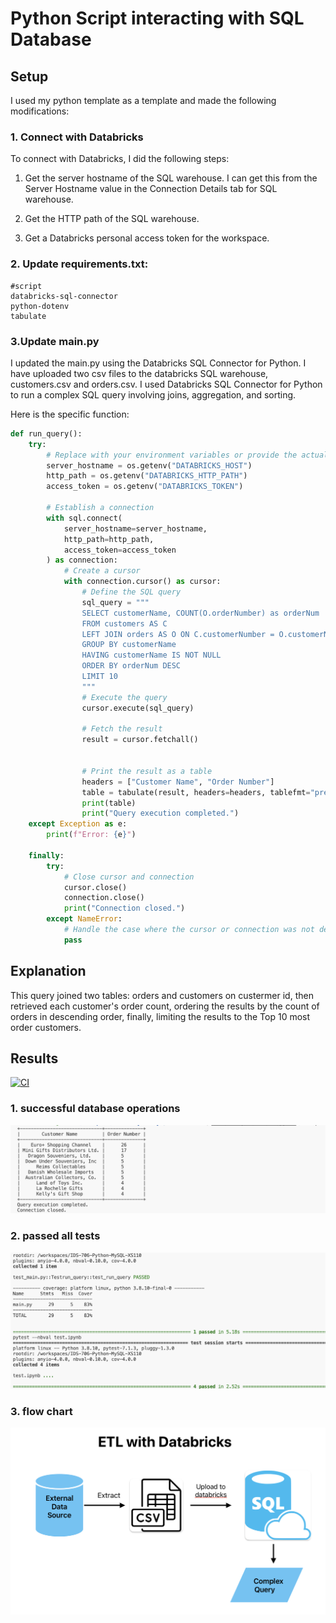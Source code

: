 
# Python Script interacting with SQL Database

## Setup

I used my python template as a template and made the following modifications: 

### 1. Connect with Databricks

To connect with Databricks, I did the following steps:

1. Get the server hostname of the SQL warehouse. I can get this from the Server Hostname value in the Connection Details tab for  SQL warehouse.

2. Get the HTTP path of the SQL warehouse. 

3. Get a Databricks personal access token for the workspace.


### 2. Update requirements.txt:
``` 
#script
databricks-sql-connector
python-dotenv
tabulate
```
### 3.Update main.py

I updated the main.py using  the Databricks SQL Connector for Python. I have uploaded two csv files to the databricks SQL warehouse, customers.csv and orders.csv. I used Databricks SQL Connector for Python to run a complex SQL query involving joins, aggregation, and sorting.


Here is the specific function:

```python
def run_query():
    try:
        # Replace with your environment variables or provide the actual values
        server_hostname = os.getenv("DATABRICKS_HOST")
        http_path = os.getenv("DATABRICKS_HTTP_PATH")
        access_token = os.getenv("DATABRICKS_TOKEN")

        # Establish a connection
        with sql.connect(
            server_hostname=server_hostname,
            http_path=http_path,
            access_token=access_token
        ) as connection:
            # Create a cursor
            with connection.cursor() as cursor:
                # Define the SQL query
                sql_query = """
                SELECT customerName, COUNT(O.orderNumber) as orderNum
                FROM customers AS C
                LEFT JOIN orders AS O ON C.customerNumber = O.customerNumber
                GROUP BY customerName
                HAVING customerName IS NOT NULL
                ORDER BY orderNum DESC
                LIMIT 10
                """
                # Execute the query
                cursor.execute(sql_query)

                # Fetch the result
                result = cursor.fetchall()


                # Print the result as a table
                headers = ["Customer Name", "Order Number"]
                table = tabulate(result, headers=headers, tablefmt="pretty")
                print(table)
                print("Query execution completed.")
    except Exception as e:
        print(f"Error: {e}")

    finally:
        try:
            # Close cursor and connection
            cursor.close()
            connection.close()
            print("Connection closed.")
        except NameError:
            # Handle the case where the cursor or connection was not defined
            pass

```
## Explanation

This query joined two tables: orders and customers on custermer id, then  retrieved each customer's order count, ordering the results by the count of orders in descending order, finally, limiting the results to the Top 10 most order customers.



## Results

[![CI](https://github.com/nogibjj/IDS-706-Python-MYSQL-XS110/actions/workflows/cicd.yml/badge.svg)](https://github.com/nogibjj/IDS-706-Python-MYSQL-XS110/actions/workflows/cicd.yml)



### 1. successful database operations

![Alt text](image/image1.png)

### 2. passed all tests
![Alt text](image/image2.png)

### 3. flow chart

![Alt text](image/image3.png)